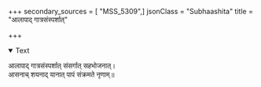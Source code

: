 +++
secondary_sources = [ "MSS_5309",]
jsonClass = "Subhaashita"
title = "आलापाद् गात्रसंस्पर्शात्"

+++

<details open><summary>Text</summary>

आलापाद् गात्रसंस्पर्शात् संसर्गात् सहभोजनात्।  
आसनाच् शयनाद् यानात् पापं संक्रमते नृणाम्॥
</details>
